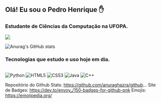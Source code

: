 ## Olá! Eu sou o Pedro Henrique ✋
### Estudante de Ciências da Computação na UFOPA.


<a hraf="https://www.instagram.com/pedrohcm129/" target="_blanck_"><img src="https://img.shields.io/badge/Instagram-E4405F?style=for-the-badge&logo=instagram&logoColor=white"></a>

![Anurag's GitHub stats](https://github-readme-stats.vercel.app/api?username=pedrohcm129&show_icons=true&theme=onedark)

### Tecnologias que estudo e uso hoje em dia.
<div style="display: inline_block"><br/>
    <img aling="center" alt="Python" src="https://img.shields.io/badge/Python-3776AB?style=for-the-badge&logo=python&logoColor=white"/>
    <img aling="center" alt="HTML5" src="https://img.shields.io/badge/HTML5-E34F26?style=for-the-badge&logo=html5&logoColor=white"/>
    <img aling="center" alt="CSS3" src="https://img.shields.io/badge/CSS3-1572B6?style=for-the-badge&logo=css3&logoColor=white"/>
    <img aling="center" alt="Java" src="https://img.shields.io/badge/Java-ED8B00?style=for-the-badge&logo=java&logoColor=white"/>
    <img aling="center" alt="C++" src="https://img.shields.io/badge/C%2B%2B-00599C?style=for-the-badge&logo=c%2B%2B&logoColor=white"/>
</div>

Repositório do Github Stats: https://github.com/anuraghazra/github...
Site de Badges: https://dev.to/envoy_/150-badges-for-github-pnk
Emojis: https://emojipedia.org/
